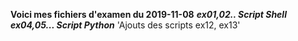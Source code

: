 **Voici mes fichiers d'examen du 2019-11-08**
***ex01,02.. Script Shell***
***ex04,05... Script Python***
'Ajouts des scripts ex12, ex13'
